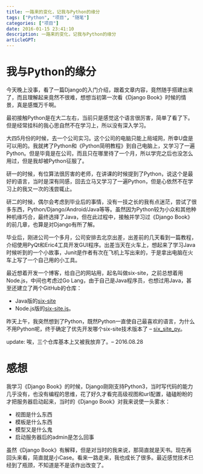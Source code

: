 ```yaml
---
title: 一路来的变化，记我与Python的缘分
tags: ["Python", "项目", "随笔"]
categories: ["项目"]
date: 2016-01-15 23:41:10
description: 一路来的变化，记我与Python的缘分
articleGPT: 
---
```


# 我与Python的缘分

今天晚上没事，看了一篇Django的入门介绍，跟着文章内容，竟然随手搭建出来了，而且理解起来竟然不很难，想想当初第一次看《Django
Book》时候的情景，真是感慨万千啊。

最初接触Python是在大二左右，当前只是感觉这个语言很厉害，简单了看了下。但是经常挂科的我心思自然不在学习上，所以没有深入学习。

大四5月份的时候，去一个公司实习。这个公司的电脑只能上局域网，所幸U盘是可以用的。我就拷了Python和《Python简明教程》到自己电脑上，又学习了一遍Python。但是毕竟是在公司，而且只在哪里待了一个月，所以学完之后也没怎么用过，但是我却被Python征服了。

研一的时候，有位算法很厉害的老师，在讲课的时候提到了Python，说这个是最好的语言，当时是深有同感，回去立马又学习了一遍Python，但是心依然不在学习上的我又一次的浅尝辄止。

研二的时候，偶尔会考虑到毕业后的事情，没有一技之长的我有点迷茫，尝试了很多东西，Python/Django/Android/Java等等。虽然因为Python较为小众和其他种种机缘巧合，最终选择了Java，但在此过程中，接触并学习过《Django
Book》的前几章，也算是对Django有所了解。

毕业后，刚进公司一个多月，公司安排去北京出差，出差前的几天看到一篇教程，介绍使用PyQt和Eric4工具开发GUI程序。出差当天在火车上，想起来了学习Java时候听到的一个小故事，Junit是作者有次在飞机上写出来的，于是拿出电脑在火车上写了一个自己用的小工具。

最近想着开发一个博客，给自己的网站用，起名叫做six-site，之前总想着用Node.js，中间也考虑过Go
Lang，由于自己是Java程序员，也想过用Java，甚至还建立了两个GitHub的仓库：

  * Java版的[six-site](https://github.com/nianqinianyi/six-site)
  * Node.js版的[six-site.js](https://github.com/nianqinianyi/six-site.js)。

昨天上午，我突然想到了Python，既然Python一直使自己最喜欢的语言，为什么不用Python呢，终于确定了优先开发哪个six-site技术版本了 –
[six_site_py](https://github.com/nianqinianyi/six_site_py)。

update: 唉，三个仓库基本上又被我放弃了。– 2016.08.28

# 感想

我学习《Django Book》的时候，Django刚刚支持Python3，当时写代码的能力几乎没有，也没有编程的思维，花了好久才看完高级视图和url配置，磕磕盼盼的才把服务器启动起来，当时的《Django Book》对我来说使一头雾水：

  * 视图是什么东西
  * 模板是什么东西
  * 模型又是什么鬼
  * 启动服务器后的admin是怎么回事

虽然《Django Book》有解释，但是对当时的我来说，那简直就是天书。现在再回头来看，简直就是小Case。看来一路走来，我也成长了很多。最近感觉技术已经到了瓶颈，不知道是不是该作出改变了。

